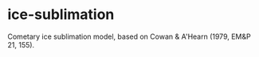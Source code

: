 # ice-sublimation
Cometary ice sublimation model, based on Cowan &amp; A'Hearn (1979, EM&amp;P 21, 155).
